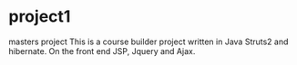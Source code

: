 project1
========

masters project
This is a course builder project written in Java Struts2 and hibernate. On the front end JSP, Jquery and Ajax. 

